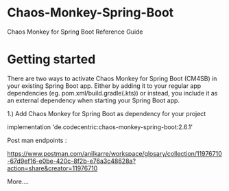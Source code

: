 # Chaos-Monkey-Spring-Boot
Chaos Monkey for Spring Boot Reference Guide


# Getting started
There are two ways to activate Chaos Monkey for Spring Boot (CM4SB) in your existing Spring Boot app. Either by adding it to your regular app dependencies (eg. pom.xml/build.gradle(.kts)) or instead, you include it as an external dependency when starting your Spring Boot app.


1.) Add Chaos Monkey for Spring Boot as dependency for your project

implementation 'de.codecentric:chaos-monkey-spring-boot:2.6.1'


Post man endpoints : 

https://www.postman.com/anilkarre/workspace/glosary/collection/11976710-67d9ef16-e0be-420c-8f2b-e76a3c48628a?action=share&creator=11976710



More....


